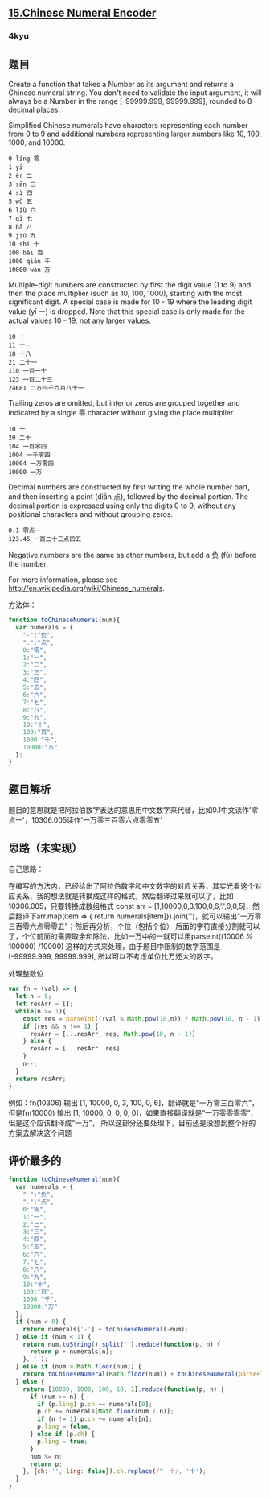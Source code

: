 ## [15.Chinese Numeral Encoder](https://www.codewars.com/kata/52608f5345d4a19bed000b31/train/javascript)
### 4kyu

## 题目
Create a function that takes a Number as its argument and returns a Chinese numeral string. You don't need to validate the input argument, it will always be a Number in the range [-99999.999, 99999.999], rounded to 8 decimal places.

Simplified Chinese numerals have characters representing each number from 0 to 9 and additional numbers representing larger numbers like 10, 100, 1000, and 10000.
```
0 líng 零
1 yī 一
2 èr 二
3 sān 三
4 sì 四
5 wǔ 五
6 liù 六
7 qī 七
8 bā 八
9 jiǔ 九
10 shí 十
100 bǎi 百
1000 qiān 千
10000 wàn 万
```
Multiple-digit numbers are constructed by first the digit value (1 to 9) and then the place multiplier (such as 10, 100, 1000), starting with the most significant digit. A special case is made for 10 - 19 where the leading digit value (yī 一) is dropped. Note that this special case is only made for the actual values 10 - 19, not any larger values.
```
10 十
11 十一
18 十八
21 二十一
110 一百一十
123 一百二十三
24681 二万四千六百八十一
```
Trailing zeros are omitted, but interior zeros are grouped together and indicated by a single 零 character without giving the place multiplier.
```
10 十
20 二十
104 一百零四
1004 一千零四
10004 一万零四
10000 一万
```
Decimal numbers are constructed by first writing the whole number part, and then inserting a point (diǎn 点), followed by the decimal portion. The decimal portion is expressed using only the digits 0 to 9, without any positional characters and without grouping zeros.
```
0.1 零点一
123.45 一百二十三点四五
```
Negative numbers are the same as other numbers, but add a 负 (fù) before the number.

For more information, please see http://en.wikipedia.org/wiki/Chinese_numerals.

方法体：
```js
function toChineseNumeral(num){
  var numerals = {
    "-":"负",
    ".":"点",
    0:"零",
    1:"一",
    2:"二",
    3:"三",
    4:"四",
    5:"五",
    6:"六",
    7:"七",
    8:"八",
    9:"九",
    10:"十",
    100:"百",
    1000:"千",
    10000:"万"
  };
}
```

## 题目解析
题目的意思就是把阿拉伯数字表达的意思用中文数字来代替，比如0.1中文读作'零点一'，10306.005读作'一万零三百零六点零零五'

## 思路（未实现）
自己思路：

在编写的方法内，已经给出了阿拉伯数字和中文数字的对应关系，其实光看这个对应关系，我的想法就是转换成这样的格式，然后翻译过来就可以了，比如10306.005，只要转换成数组格式
const arr = [1,10000,0,3,100,0,6,'.',0,0,5]，然后翻译下arr.map(item => { return numerals[item]}).join('')，就可以输出"一万零三百零六点零零五"；然后再分析，个位（包括个位）
后面的字符直接分割就可以了，个位前面的需要取余和除法，比如一万中的一就可以用parseInt((10006 % 100000) /10000) 这样的方式来处理，由于题目中限制的数字范围是[-99999.999, 99999.999],
所以可以不考虑单位比万还大的数字。

处理整数位
```js
var fn = (val) => {
  let n = 5;
  let resArr = [];
  while(n >= 1){
    const res = parseInt(((val % Math.pow(10,n)) / Math.pow(10, n - 1)).toString()) 
    if (res && n !== 1) {
      resArr = [...resArr, res, Math.pow(10, n - 1)]
    } else {
      resArr = [...resArr, res]
    }
    n--;
  }
  return resArr;
}
```
例如：fn(10306) 输出 [1, 10000, 0, 3, 100, 0, 6]，翻译就是“一万零三百零六”， 但是fn(10000) 输出 [1, 10000, 0, 0, 0, 0]，如果直接翻译就是“一万零零零零”，但是这个应该翻译成“一万”，
所以这部分还要处理下，目前还是没想到整个好的方案去解决这个问题

## 评价最多的
```js
function toChineseNumeral(num){
  var numerals = {
    "-":"负",
    ".":"点",
    0:"零",
    1:"一",
    2:"二",
    3:"三",
    4:"四",
    5:"五",
    6:"六",
    7:"七",
    8:"八",
    9:"九",
    10:"十",
    100:"百",
    1000:"千",
    10000:"万"
  };
  if (num < 0) {
    return numerals['-'] + toChineseNumeral(-num);
  } else if (num < 1) {
    return num.toString().split('').reduce(function(p, n) {
      return p + numerals[n];
    }, '');
  } else if (num > Math.floor(num)) {
    return toChineseNumeral(Math.floor(num)) + toChineseNumeral(parseFloat(num.toString().replace(/^.*\./, '0.'))).slice(1);
  } else {
    return [10000, 1000, 100, 10, 1].reduce(function(p, n) {
      if (num >= n) {
        if (p.ling) p.ch += numerals[0];
        p.ch += numerals[Math.floor(num / n)];
        if (n != 1) p.ch += numerals[n];
        p.ling = false;
      } else if (p.ch) {
        p.ling = true;
      }
      num %= n;
      return p;
    }, {ch: '', ling: false}).ch.replace(/^一十/, '十');
  }
}
```
